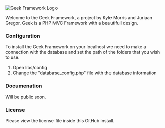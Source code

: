 ![Geek Framework Logo](http://i.imgur.com/XwI67.png)

Welcome to the Geek Framework, a project by Kyle Morris and Juriaan Gregor.
Geek is a PHP MVC Framework with a beautifull design.


### Configuration
To install the Geek Framework on your localhost we need to make a connection with the database and set the path
of the folders that you wish to use.

1. Open libs/config
2. Change the "database_config.php" file with the database information

### Documenation
Will be public soon.

### License
Please view the license file inside this GitHub install.




